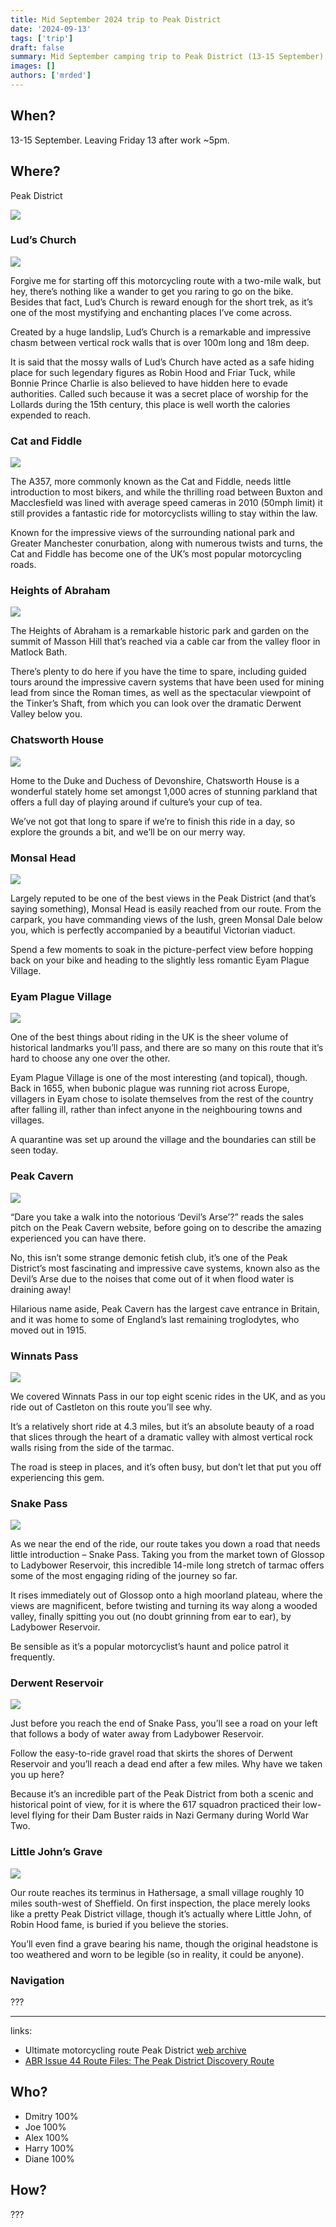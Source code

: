 ```yaml
---
title: Mid September 2024 trip to Peak District
date: '2024-09-13'
tags: ['trip']
draft: false
summary: Mid September camping trip to Peak District (13-15 September)
images: []
authors: ['mrded']
---
```


## When?

13-15 September. Leaving Friday 13 after work ~5pm.

## Where?

Peak District

![](https://habrastorage.org/webt/qo/xy/9m/qoxy9mzprpuwqx3mtyyqmuq-7pi.jpeg)

### Lud’s Church

![](https://habrastorage.org/webt/oo/mw/hg/oomwhgvdenh8ljopowsdqpa8c4s.jpeg)

Forgive me for starting off this motorcycling route with a two-mile walk, but hey, there’s nothing like a wander to get you raring to go on the bike. Besides that fact, Lud’s Church is reward enough for the short trek, as it’s one of the most mystifying and enchanting places I’ve come across.

Created by a huge landslip, Lud’s Church is a remarkable and impressive chasm between vertical rock walls that is over 100m long and 18m deep.

It is said that the mossy walls of Lud’s Church have acted as a safe hiding place for such legendary figures as Robin Hood and Friar Tuck, while Bonnie Prince Charlie is also believed to have hidden here to evade authorities. Called such because it was a secret place of worship for the Lollards during the 15th century, this place is well worth the calories expended to reach.

### Cat and Fiddle

![](https://habrastorage.org/webt/yu/27/yz/yu27yzxg5hoxvbd1lv-f41kbkqk.jpeg)

The A357, more commonly known as the Cat and Fiddle, needs little introduction to most bikers, and while the thrilling road between Buxton and Macclesfield was lined with average speed cameras in 2010 (50mph limit) it still provides a fantastic ride for motorcyclists willing to stay within the law.

Known for the impressive views of the surrounding national park and Greater Manchester conurbation, along with numerous twists and turns, the Cat and Fiddle has become one of the UK’s most popular motorcycling roads.

### Heights of Abraham

![](https://habrastorage.org/webt/an/v8/gi/anv8gi_ztznqy_zyqxklxgwvofc.jpeg)

The Heights of Abraham is a remarkable historic park and garden on the summit of Masson Hill that’s reached via a cable car from the valley floor in Matlock Bath.

There’s plenty to do here if you have the time to spare, including guided tours around the impressive cavern systems that have been used for mining lead from since the Roman times, as well as the spectacular viewpoint of the Tinker’s Shaft, from which you can look over the dramatic Derwent Valley below you.

### Chatsworth House

![](https://habrastorage.org/webt/dr/lg/gj/drlggj0tre5h23gjqgnkvypdel0.jpeg)

Home to the Duke and Duchess of Devonshire, Chatsworth House is a wonderful stately home set amongst 1,000 acres of stunning parkland that offers a full day of playing around if culture’s your cup of tea.

We’ve not got that long to spare if we’re to finish this ride in a day, so explore the grounds a bit, and we’ll be on our merry way.

### Monsal Head

![](https://habrastorage.org/webt/zq/6m/op/zq6mophc4bjkavlpb1-xav043gk.jpeg)

Largely reputed to be one of the best views in the Peak District (and that’s saying something), Monsal Head is easily reached from our route. From the carpark, you have commanding views of the lush, green Monsal Dale below you, which is perfectly accompanied by a beautiful Victorian viaduct.

Spend a few moments to soak in the picture-perfect view before hopping back on your bike and heading to the slightly less romantic Eyam Plague Village.

### Eyam Plague Village

![](https://habrastorage.org/webt/do/vk/s-/dovks-aqv5z-k3oanuc_1yd3xho.jpeg)

One of the best things about riding in the UK is the sheer volume of historical landmarks you’ll pass, and there are so many on this route that it’s hard to choose any one over the other.

Eyam Plague Village is one of the most interesting (and topical), though. Back in 1655, when bubonic plague was running riot across Europe, villagers in Eyam chose to isolate themselves from the rest of the country after falling ill, rather than infect anyone in the neighbouring towns and villages.

A quarantine was set up around the village and the boundaries can still be seen today.

### Peak Cavern

![](https://habrastorage.org/webt/z8/qi/z-/z8qiz-n6xoemwx39lmuuuadq9oc.jpeg)

“Dare you take a walk into the notorious ‘Devil’s Arse’?” reads the sales pitch on the Peak Cavern website, before going on to describe the amazing experienced you can have there.

No, this isn’t some strange demonic fetish club, it’s one of the Peak District’s most fascinating and impressive cave systems, known also as the Devil’s Arse due to the noises that come out of it when flood water is draining away!

Hilarious name aside, Peak Cavern has the largest cave entrance in Britain, and it was home to some of England’s last remaining troglodytes, who moved out in 1915.

### Winnats Pass

![](https://habrastorage.org/webt/c6/2o/pb/c62opbbtsi9ehlaaeh9ueonw3ru.jpeg)

We covered Winnats Pass in our top eight scenic rides in the UK, and as you ride out of Castleton on this route you’ll see why.

It’s a relatively short ride at 4.3 miles, but it’s an absolute beauty of a road that slices through the heart of a dramatic valley with almost vertical rock walls rising from the side of the tarmac.

The road is steep in places, and it’s often busy, but don’t let that put you off experiencing this gem.

### Snake Pass

![](https://habrastorage.org/webt/xm/vo/74/xmvo74reax9yuony_ouwcbwder4.jpeg)

As we near the end of the ride, our route takes you down a road that needs little introduction – Snake Pass. Taking you from the market town of Glossop to Ladybower Reservoir, this incredible 14-mile long stretch of tarmac offers some of the most engaging riding of the journey so far.

It rises immediately out of Glossop onto a high moorland plateau, where the views are magnificent, before twisting and turning its way along a wooded valley, finally spitting you out (no doubt grinning from ear to ear), by Ladybower Reservoir.

Be sensible as it’s a popular motorcyclist’s haunt and police patrol it frequently.

### Derwent Reservoir

![](https://habrastorage.org/webt/-o/4o/vn/-o4ovnnyroe7c58qfewkm7y71ms.jpeg)

Just before you reach the end of Snake Pass, you’ll see a road on your left that follows a body of water away from Ladybower Reservoir.

Follow the easy-to-ride gravel road that skirts the shores of Derwent Reservoir and you’ll reach a dead end after a few miles. Why have we taken you up here?

Because it’s an incredible part of the Peak District from both a scenic and historical point of view, for it is where the 617 squadron practiced their low-level flying for their Dam Buster raids in Nazi Germany during World War Two.

### Little John’s Grave

![](https://habrastorage.org/webt/i4/uf/pp/i4ufpphyopbglbinn0ewhhc6qfo.jpeg)

Our route reaches its terminus in Hathersage, a small village roughly 10 miles south-west of Sheffield. On first inspection, the place merely looks like a pretty Peak District village, though it’s actually where Little John, of Robin Hood fame, is buried if you believe the stories.

You’ll even find a grave bearing his name, though the original headstone is too weathered and worn to be legible (so in reality, it could be anyone).

### Navigation

???

---

links:

- Ultimate motorcycling route Peak District [web archive](http://web.archive.org/web/20230330064437/https://www.adventurebikerider.com/ultimate-motorcycling-route-peak-district/)
- [ABR Issue 44 Route Files: The Peak District Discovery Route](https://www.adventurebikerider.com/forum/viewtopic.php?f=143&t=45491&sid=46a3f76fad3033e3f4cef42aaee8b22b)

## Who?

- Dmitry 100%
- Joe 100%
- Alex 100%
- Harry 100%
- Diane 100%

## How?

???
